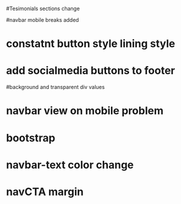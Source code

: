 #Tesimonials sections change

#navbar mobile breaks added

# constatnt button style lining style

# add socialmedia buttons to footer

#background and transparent div values

# navbar view on mobile problem

# bootstrap

# navbar-text color change

# navCTA margin
